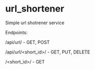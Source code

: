 # url_shortener
Simple url shotrener service

Endpoints: 

/api/url/ - GET, POST

/api/url/<short_id>/ - GET, PUT, DELETE 

/<short_id>/ - GET
